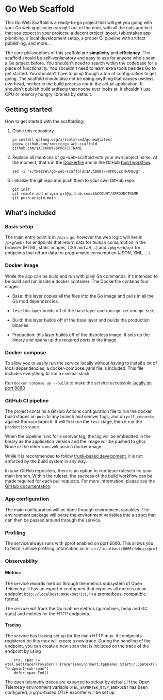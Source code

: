 # Go Web Scaffold

This Go Web Scaffold is a ready-to-go project that will get you going with your Go web application straight out of the door, with all the nuts and bolt that you expect in your projects: a decent project layout, tablestakes app plumbing, a local development setup, a proper CI pipeline with artifact publishing, and more...

The core philosophies of this scaffold are __simplicity__ and __efficiency__. The scaffold should be self-explanatory and easy to use for anyone who's seen a Go project before. You shouldn't need to search within the codebase for a piece of functionality. You shouldn't need to learn extra tools besides Go to get started. You shouldn't have to jump though a ton of configuration to get going. The scaffold should also not be doing anything that causes useless overhead, neither in the build process nor in the actual application. It shouldn't publish build artifacts that noone ever looks at. It shouldn't use CPU or memory hungry libraries by default.

## Getting started

How to get started with the scaffolding:

1. Clone this repository
	```
	go install golang.org/x/tools/cmd/gonew@latest
	gonew github.com/tmeire/go-web-scaffold github.com/$ACCOUNT/$PROJECTNAME
	```

1. Replace all mentions of go-web-scaffold with your own project name. At the moment, that's in the [Dockerfile](https://github.com/tmeire/go-web-scaffold/blob/main/Dockerfile#L25) and in the GitHub [build workflow](https://github.com/tmeire/go-web-scaffold/blob/main/.github/workflows/build.yml#L53).
	```
	sed -i 's/tmeire\/go-web-scaffold/$ACCOUNT\/$PROJECTNAME/g' .
	```

1. Initialize the git repo and push them to your own GitHub repo.
	```
	git init
	git remote add origin git@github.com:$ACCOUNT/$PROJECTNAME
	git push origin main
	```

## What's included

### Basic setup

The main entry point is in `/main.go`, however the web logic will live in `/pkg/web/` for endpoints that return data for human consumption in the browser (HTML, static images, CSS and JS,...) and `/pkg/web/api` for endpoints that return data for programatic consumption (JSON, XML, ...)

### Docker image

While the app can be build and run with plain Go commands, it's intended to be build and run inside a docker container. The Dockerfile contains four stages:

* Base: this layer copies all the files into the Go image and pulls in all the Go mod dependencies.

* Test: this layer builds off of the base layer and runs `go vet` and `go test`. 

* Build: this layer builds off of the base layer and builds the production binaries.

* Production: this layer builds off of the distroless image. It sets up the binary and opens up the required ports in the image.

### Docker compose

To allow you to easily run the service locally without having to install a lot of local dependencies, a docker-compose.yaml file is included. This file includes everything to run a minimal stack.

Run `docker compose up --build` to make the service accessible [locally on port 8080](http://localhost:8080)

### GitHub CI pipeline

The project contains a GitHub Actions configuration file to run the docker build stages on `push` to any branch and semver tags, and on `pull_requests` against the `main` branch. It will first run the `test` stage, then it run the `production` stage.

When the pipeline runs for a semver tag, the tag will be embedded in the binary as the application version and the image will be pushed to ghcr. None of the other runs will push a docker image.

While it is recommended to follow [trunk-based development](https://trunkbaseddevelopment.com/), it is not enforced by the build system in any way.

In your GitHub repository, there is an option to configure rulesets for your main branch. Within the ruleset, the success of the build workflow can be made required for each pull requests. For more information, please see the [GitHub documentation](https://docs.github.com/en/repositories/configuring-branches-and-merges-in-your-repository/managing-rulesets/available-rules-for-rulesets#require-status-checks-to-pass-before-merging).

### App configuration

The main configuration will be done through environment variables. The environment package will parse the environment variables into a struct that can then be passed around through the service.

### Profiling

The service always runs with pprof enabled on port 6060. This allows you to fetch runtime profiling information on `http://localhost:6060/debug/pprof`

### Observability

#### Metrics

The service records metrics through the metrics subsystem of Open Telemetry. It has an exporter configured that exposes all metrics on an endpoint `http://localhost:9090/metrics`, in a prometheus-compatible format.

The service will track the Go runtime metrics (goroutines, heap and GC stats) and metrics for the HTTP endpoints.

#### Tracing

The service has tracing set up for the main HTTP mux. All endpoints registered on this mux will create a new trace. During the handling of the endpoint, you can create a new span that is included on the trace of the endpoint by using 

```
	ctx, span := otel.GetTracerProvider().Tracer(environment.AppName).Start(r.Context(), "endpoint-sub-span")
	defer span.End()
```

The open telemetry traces are exported to stdout by default. If the Open Telemetry environment variable `OTEL_EXPORTER_OTLP_ENDPOINT` has been configured, a grpc-based OTLP exporter will be set up.